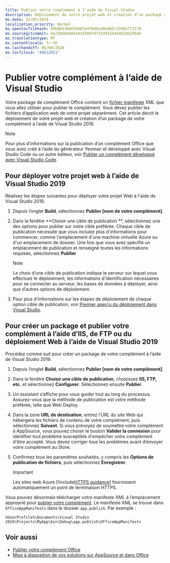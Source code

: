 ```yaml
---
title: Publier votre complément à l’aide de Visual Studio
description: Déploiement de votre projet web et création d’un package de votre complément à l’aide de Visual Studio 2019.
ms.date: 12/02/2019
localization_priority: Normal
ms.openlocfilehash: 49b8b53b665b887e4f8dba20e085c3350e7711f8
ms.sourcegitcommit: be23b68eb661015508797333915b44381dd29bdb
ms.translationtype: MT
ms.contentlocale: fr-FR
ms.lasthandoff: 06/08/2020
ms.locfileid: "44612051"
---
```

# <a name="publish-your-add-in-using-visual-studio"></a>Publier votre complément à l’aide de Visual Studio

Votre package de complément Office contient un [fichier manifeste](../develop/add-in-manifests.md) XML que vous allez utiliser pour publier le complément. Vous devez publier les fichiers d’application web de votre projet séparément. Cet article décrit le déploiement de votre projet web et création d’un package de votre complément à l’aide de Visual Studio 2019.

> [!NOTE]
> Pour plus d’informations sur la publication d’un complément Office que vous avez créé à l’aide du générateur Yeoman et développé avec Visual Studio Code ou un autre éditeur, voir [Publier un complément développé avec Visual Studio Code](publish-add-in-vs-code.md).

## <a name="to-deploy-your-web-project-using-visual-studio-2019"></a>Pour déployer votre projet web à l’aide de Visual Studio 2019

Réalisez les étapes suivantes pour déployer votre projet Web à l'aide de Visual Studio 2019.

1. Depuis l’onglet **Build**, sélectionnez **Publier [nom de votre complément]**.

2. Dans la fenêtre **Choisir une cible de publication **, sélectionnez une des options pour publier sur votre cible préférée. Chaque cible de publication nécessite que vous incluiez plus d'informations pour commencer, comme l'emplacement d'une machine virtuelle Azure ou d'un emplacement de dossier. Une fois que vous avez spécifié un emplacement de publication et renseigné toutes les informations requises, sélectionnez **Publier**

    > [!NOTE]
    > Le choix d’une cible de publication indique le serveur sur lequel vous effectuez le déploiement, les informations d’identification nécessaires pour se connecter au serveur, les bases de données à déployer, ainsi que d’autres options de déploiement.

3. Pour plus d’informations sur les étapes de déploiement de chaque option cible de publication, voir [Premier aperçu du déploiement dans Visual Studio](/visualstudio/deployment/deploying-applications-services-and-components?view=vs-2019).

## <a name="to-package-and-publish-your-add-in-using-iis-ftp-or-web-deploy-using-visual-studio-2019"></a>Pour créer un package et publier votre complément à l’aide d’IIS, de FTP ou du déploiement Web à l’aide de Visual Studio 2019

Procédez comme suit pour créer un package de votre complément à l’aide de Visual Studio 2019.

1. Depuis l’onglet **Build**, sélectionnez **Publier [nom de votre complément]**.
2. Dans la fenêtre **Choisir une cible de publication**, choisissez **IIS, FTP, etc.** et sélectionnez **Configurer**. Sélectionnez ensuite **Publier**.
3. Un assistant s’affiche pour vous guider tout au long du processus. Assurez-vous que la méthode de publication est votre méthode préférée, telle que Web Deploy.
4. Dans la zone **URL de destination**, entrez l'URL du site Web qui hébergera les fichiers de contenu de votre complément, puis sélectionnez **Suivant**. Si vous prévoyez de soumettre votre complément à AppSource, vous pouvez choisir le bouton **Valider la connexion** pour identifier tout problème susceptible d'empêcher votre complément d'être accepté. Vous devez corriger tous les problèmes avant d’envoyer votre complément au Store.
5. Confirmez tous les paramètres souhaités, y compris les **Options de publication de fichiers**, puis sélectionnez **Enregistrer**.

    > [!IMPORTANT]
    > Les sites web Azure [!include[HTTPS guidance](../includes/https-guidance.md)] fournissent automatiquement un point de terminaison HTTPS.

Vous pouvez désormais télécharger votre manifeste XML à l’emplacement approprié pour [publier votre complément](../publish/publish.md). Le manifeste XML se trouve dans `OfficeAppManifests` dans le dossier `app.publish`. Par exemple :

 `%UserProfile%\Documents\Visual Studio 2019\Projects\MyApp\bin\Debug\app.publish\OfficeAppManifests`

## <a name="see-also"></a>Voir aussi

- [Publier votre complément Office](../publish/publish.md)
- [Mise à disposition de vos solutions sur AppSource et dans Office](/office/dev/store/submit-to-the-office-store)
